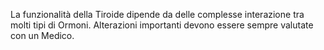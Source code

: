 ﻿La funzionalità della Tiroide dipende da delle complesse interazione tra molti tipi di Ormoni. Alterazioni importanti devono essere sempre valutate con un Medico.